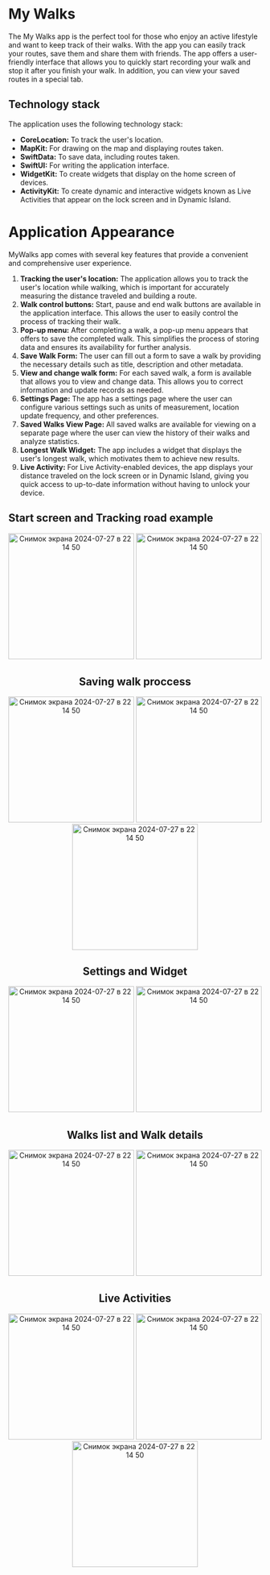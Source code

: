 # My Walks
The My Walks app is the perfect tool for those who enjoy an active lifestyle and want to keep track of their walks. With the app you can easily track your routes, save them and share them with friends. The app offers a user-friendly interface that allows you to quickly start recording your walk and stop it after you finish your walk. In addition, you can view your saved routes in a special tab.

## Technology stack  
The application uses the following technology stack:  
- **CoreLocation:** To track the user's location.
- **MapKit:** For drawing on the map and displaying routes taken.
- **SwiftData:** To save data, including routes taken.
- **SwiftUI:** For writing the application interface.
- **WidgetKit:** To create widgets that display on the home screen of devices.
- **ActivityKit:** To create dynamic and interactive widgets known as Live Activities that appear on the lock screen and in Dynamic Island.

# Application Appearance
MyWalks app comes with several key features that provide a convenient and comprehensive user experience.
1. **Tracking the user's location:** The application allows you to track the user's location while walking, which is important for accurately measuring the distance traveled and building a route.  
1. **Walk control buttons:** Start, pause and end walk buttons are available in the application interface. This allows the user to easily control the process of tracking their walk.
2. **Pop-up menu:** After completing a walk, a pop-up menu appears that offers to save the completed walk. This simplifies the process of storing data and ensures its availability for further analysis.
3. **Save Walk Form:** The user can fill out a form to save a walk by providing the necessary details such as title, description and other metadata.
4. **View and change walk form:** For each saved walk, a form is available that allows you to view and change data. This allows you to correct information and update records as needed.
5. **Settings Page:** The app has a settings page where the user can configure various settings such as units of measurement, location update frequency, and other preferences.
6. **Saved Walks View Page:** All saved walks are available for viewing on a separate page where the user can view the history of their walks and analyze statistics.
7. **Longest Walk Widget:** The app includes a widget that displays the user's longest walk, which motivates them to achieve new results.
8. **Live Activity:** For Live Activity-enabled devices, the app displays your distance traveled on the lock screen or in Dynamic Island, giving you quick access to up-to-date information without having to unlock your device.
  
## Start screen and Tracking road example

<div align = "center">
  <img width="250" alt="Снимок экрана 2024-07-27 в 22 14 50" src="https://github.com/user-attachments/assets/31519c48-ae8e-437f-912c-17d353a6f3f3">
  <img width="250" alt="Снимок экрана 2024-07-27 в 22 14 50" src="https://github.com/user-attachments/assets/a3d93586-ec2d-485b-bcee-d2259dc8a0a9">
<div>  
  
## Saving walk proccess

<div align = "center">
  <img width="250" alt="Снимок экрана 2024-07-27 в 22 14 50" src="https://github.com/user-attachments/assets/39dbd7c8-cd75-4609-bdc2-7d1ac7f9bc13">
  <img width="250" alt="Снимок экрана 2024-07-27 в 22 14 50" src="https://github.com/user-attachments/assets/fc658847-6f80-480b-b152-e3c39d68a4db">
  <img width="250" alt="Снимок экрана 2024-07-27 в 22 14 50" src="https://github.com/user-attachments/assets/c6b88667-8413-4d87-8b85-4088270b011a">
</div>
  
## Settings and Widget

<div align = "center">
  <img width="250" alt="Снимок экрана 2024-07-27 в 22 14 50" src="https://github.com/user-attachments/assets/8e3d1247-3b9a-40db-9f34-031162c3abef">
  <img width="250" alt="Снимок экрана 2024-07-27 в 22 14 50" src="https://github.com/user-attachments/assets/57d52c25-ba23-438e-81ed-0b83b1269646">
</div>
  
## Walks list and Walk details

<div>
  <img width="250" alt="Снимок экрана 2024-07-27 в 22 14 50" src="https://github.com/user-attachments/assets/ee5ec4a4-a85d-4eed-8e96-3c562981db2e">
  <img width="250" alt="Снимок экрана 2024-07-27 в 22 14 50" src="https://github.com/user-attachments/assets/115afee4-3cba-4402-8292-2ccbd367a8a6">
</div>
  
## Live Activities

<div>
  <img width="250" alt="Снимок экрана 2024-07-27 в 22 14 50" src="https://github.com/user-attachments/assets/4ec47b93-148f-44ce-87e0-ba7566f0b834">
  <img width="250" alt="Снимок экрана 2024-07-27 в 22 14 50" src="https://github.com/user-attachments/assets/3c7f9c67-92f5-475f-9e98-947ffe4dd8b4">
  <img width="250" alt="Снимок экрана 2024-07-27 в 22 14 50" src="https://github.com/user-attachments/assets/95c704e1-755f-47d3-97c8-260885ee64d3">
</div>
